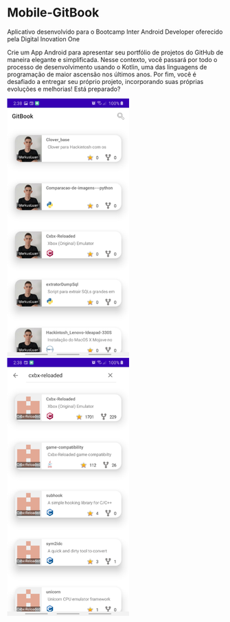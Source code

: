 # Mobile-GitBook

Aplicativo desenvolvido para o Bootcamp Inter Android Developer oferecido pela Digital Inovation One

Crie um App Android para apresentar seu portfólio de projetos do GitHub de maneira elegante e simplificada. Nesse contexto, você passará por todo o processo de desenvolvimento usando o Kotlin, uma das linguagens de programação de maior ascensão nos últimos anos. Por fim, você é desafiado a entregar seu próprio projeto, incorporando suas próprias evoluções e melhorias! Está preparado?

<img src="capturas/1.jpg" height="600px" /> <img src="capturas/2.jpg" height="600px" />
